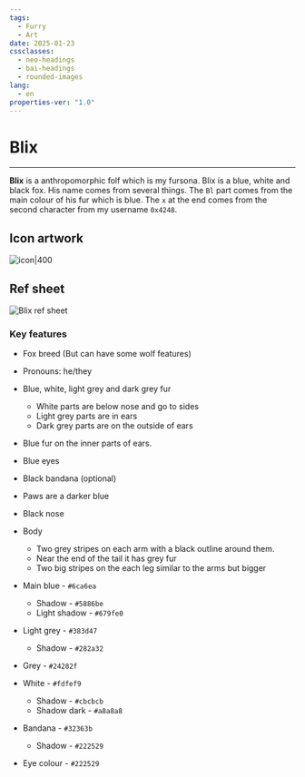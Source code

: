 ```yaml
---
tags:
  - Furry
  - Art
date: 2025-01-23
cssclasses:
  - neo-headings
  - bai-headings
  - rounded-images
lang:
  - en
properties-ver: "1.0"
---
```

# Blix

***
**Blix** is a anthropomorphic folf which is my fursona. Blix is a blue, white and black fox. His name comes from several things. The `Bl` part comes from the main colour of his fur which is blue. The `x` at the end comes from the second character from my username `0x4248`.

## Icon artwork
![icon|400](https://github.com/0x4248.png)


## Ref sheet

![Blix ref sheet](https://0x4248.dev/img/blix/ref_sheet.png)
### Key features
- Fox breed (But can have some wolf features)
- Pronouns: he/they
- Blue, white, light grey and dark grey fur
    - White parts are below nose and go to sides
    - Light grey parts are in ears
    - Dark grey parts are on the outside of ears
- Blue fur on the inner parts of ears.
- Blue eyes
- Black bandana (optional)
- Paws are a darker blue
- Black nose
- Body
    - Two grey stripes on each arm with a black outline around them.
    - Near the end of the tail it has grey fur
    - Two big stripes on the each leg similar to the arms but bigger

- Main blue - `#6ca6ea`
    - Shadow - `#5886be`
    - Light shadow - `#679fe0`
- Light grey - `#383d47`
    - Shadow - `#282a32`
- Grey - `#24282f`
- White - `#fdfef9`
    - Shadow - `#cbcbcb`
    - Shadow dark - `#a8a8a8`
- Bandana - `#32363b`
    - Shadow - `#222529`
- Eye colour - `#222529`